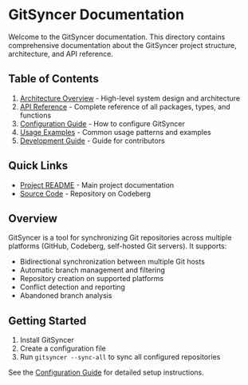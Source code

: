# GitSyncer Documentation

Welcome to the GitSyncer documentation. This directory contains comprehensive documentation about the GitSyncer project structure, architecture, and API reference.

## Table of Contents

1. [Architecture Overview](architecture.md) - High-level system design and architecture
2. [API Reference](api-reference.md) - Complete reference of all packages, types, and functions
3. [Configuration Guide](configuration.md) - How to configure GitSyncer
4. [Usage Examples](examples.md) - Common usage patterns and examples
5. [Development Guide](development.md) - Guide for contributors

## Quick Links

- [Project README](../README.md) - Main project documentation
- [Source Code](https://codeberg.org/snonux/gitsyncer) - Repository on Codeberg

## Overview

GitSyncer is a tool for synchronizing Git repositories across multiple platforms (GitHub, Codeberg, self-hosted Git servers). It supports:

- Bidirectional synchronization between multiple Git hosts
- Automatic branch management and filtering
- Repository creation on supported platforms
- Conflict detection and reporting
- Abandoned branch analysis

## Getting Started

1. Install GitSyncer
2. Create a configuration file
3. Run `gitsyncer --sync-all` to sync all configured repositories

See the [Configuration Guide](configuration.md) for detailed setup instructions.